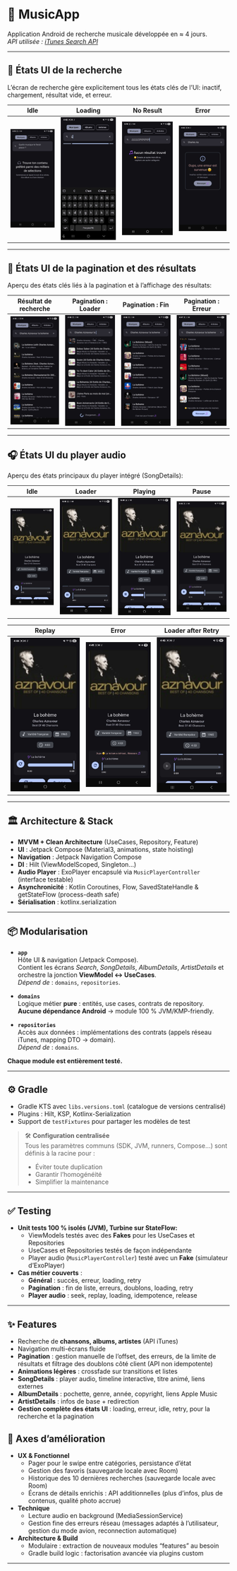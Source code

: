 # 🎵 MusicApp

Application Android de recherche musicale développée en ≈ 4 jours.  
_API
utilisée : [iTunes Search API](https://developer.apple.com/library/archive/documentation/AudioVideo/Conceptual/iTuneSearchAPI/Searching.html#//apple_ref/doc/uid/TP40017632-CH5-SW1)_

---

## 📱 États UI de la recherche

L’écran de recherche gère explicitement tous les états clés de l’UI: inactif, chargement, résultat
vide, et erreur.

| Idle                                          | Loading                                             | No Result                                              | Error                                           |
|-----------------------------------------------|-----------------------------------------------------|--------------------------------------------------------|-------------------------------------------------|
| ![Idle](screenshots/MusicApp_Idle_Screen.jpg) | ![Loading](screenshots/MusicApp_Loading_Screen.jpg) | ![No Result](screenshots/MusicApp_NoResult_Screen.jpg) | ![Error](screenshots/MusicApp_Error_Screen.jpg) |

---

## 📄 États UI de la pagination et des résultats

Aperçu des états clés liés à la pagination et à l’affichage des résultats:

| Résultat de recherche                                    | Pagination : Loader                                              | Pagination : Fin                                                 | Pagination : Erreur                                            |
|----------------------------------------------------------|------------------------------------------------------------------|------------------------------------------------------------------|----------------------------------------------------------------|
| ![Search Result](screenshots/MusicApp_Search_Result.jpg) | ![Pagination Loader](screenshots/MusicApp_Pagination_Loader.jpg) | ![Pagination Ending](screenshots/MusicApp_Pagination_Ending.jpg) | ![Pagination Error](screenshots/MusicApp_Pagination_Error.jpg) |

---

## 🎧 États UI du player audio

Aperçu des états principaux du player intégré (SongDetails):

| Idle                                          | Loader                                            | Playing                                             | Pause                                           |
|-----------------------------------------------|---------------------------------------------------|-----------------------------------------------------|-------------------------------------------------|
| ![Idle](screenshots/MusicApp_Player_Idle.jpg) | ![Loader](screenshots/MusicApp_Player_Loader.jpg) | ![Playing](screenshots/MusicApp_Player_Playing.jpg) | ![Pause](screenshots/MusicApp_Player_Pause.jpg) |

| Replay                                            | Error                                           | Loader after Retry                                                        |
|---------------------------------------------------|-------------------------------------------------|---------------------------------------------------------------------------|
| ![Replay](screenshots/MusicApp_Player_Replay.jpg) | ![Error](screenshots/MusicApp_Player_Error.jpg) | ![Loader after Retry](screenshots/MusicApp_Player_Loader_After_Retry.jpg) |

---

## 🏛️ Architecture & Stack

- **MVVM + Clean Architecture** (UseCases, Repository, Feature)
- **UI** : Jetpack Compose (Material3, animations, state hoisting)
- **Navigation** : Jetpack Navigation Compose
- **DI** : Hilt (ViewModelScoped, Singleton…)
- **Audio Player** : ExoPlayer encapsulé via `MusicPlayerController` (interface testable)
- **Asynchronicité** : Kotlin Coroutines, Flow, SavedStateHandle & getStateFlow (process-death safe)
- **Sérialisation** : kotlinx.serialization

---

## 📦 Modularisation

- **`app`**  
  Hôte UI & navigation (Jetpack Compose).  
  Contient les écrans _Search_, _SongDetails_, _AlbumDetails_, _ArtistDetails_ et orchestre la
  jonction **ViewModel ↔
  UseCases**.  
  _Dépend de_ : `domains`, `repositories`.

- **`domains`**  
  Logique métier **pure** : entités, use cases, contrats de repository.  
  **Aucune dépendance Android** → module 100 % JVM/KMP-friendly.

- **`repositories`**  
  Accès aux données : implémentations des contrats (appels réseau iTunes, mapping DTO → domain).  
  _Dépend de_ : `domains`.

**Chaque module est entièrement testé.**

---

## ⚙️ Gradle

- Gradle KTS avec `libs.versions.toml` (catalogue de versions centralisé)
- Plugins : Hilt, KSP, Kotlinx-Serialization
- Support de `testFixtures` pour partager les modèles de test

> 🛠️ **Configuration centralisée**  
> Tous les paramètres communs (SDK, JVM, runners, Compose…) sont définis à la racine pour :
> - Éviter toute duplication
> - Garantir l’homogénéité
> - Simplifier la maintenance

---

## ✅ Testing

- **Unit tests 100 % isolés (JVM), Turbine sur StateFlow:**
    - ViewModels testés avec des **Fakes** pour les UseCases et Repositories
    - UseCases et Repositories testés de façon indépendante
    - Player audio (`MusicPlayerController`) testé avec un **Fake** (simulateur d’ExoPlayer)
- **Cas métier couverts** :
    - **Général** : succès, erreur, loading, retry
    - **Pagination** : fin de liste, erreurs, doublons, loading, retry
    - **Player audio** : seek, replay, loading, idempotence, release

---

## ✨ Features

- Recherche de **chansons, albums, artistes** (API iTunes)
- Navigation multi-écrans fluide
- **Pagination** : gestion manuelle de l’offset, des erreurs, de la limite de résultats et
  filtrage des doublons côté client (API non idempotente)
- **Animations légères** : crossfade sur transitions et listes
- **SongDetails** : player audio, timeline interactive, titre animé, liens externes
- **AlbumDetails** : pochette, genre, année, copyright, liens Apple Music
- **ArtistDetails** : infos de base + redirection
- **Gestion complète des états UI** : loading, erreur, idle, retry, pour la recherche et la
  pagination

## 🚀 Axes d’amélioration

- **UX & Fonctionnel**
    - Pager pour le swipe entre catégories, persistance d’état
    - Gestion des favoris (sauvegarde locale avec Room)
    - Historique des 10 dernières recherches (sauvegarde locale avec Room)
    - Écrans de détails enrichis : API additionnelles (plus d’infos, plus de contenus, qualité photo
      accrue)
- **Technique**
    - Lecture audio en background (MediaSessionService)
    - Gestion fine des erreurs réseau (messages adaptés à l’utilisateur, gestion du mode avion,
      reconnection
      automatique)
- **Architecture & Build**
    - Modulaire : extraction de nouveaux modules “features” au besoin
    - Gradle build logic : factorisation avancée via plugins custom

---